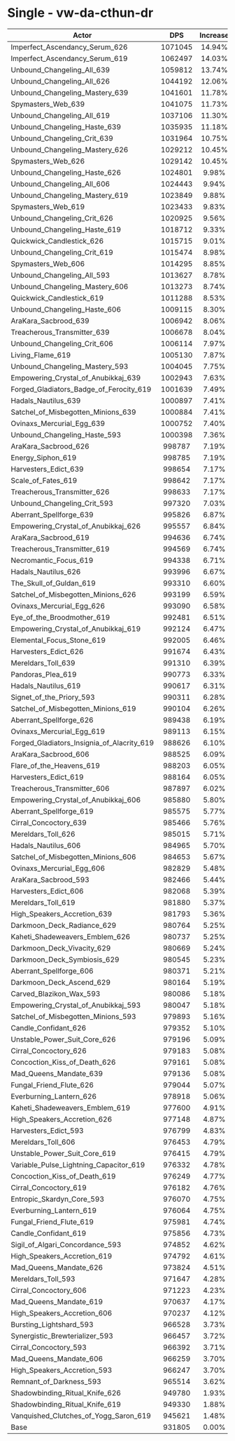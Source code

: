 # Single - vw-da-cthun-dr
| Actor | DPS | Increase |
|---|:---:|:---:|
|Imperfect_Ascendancy_Serum_626|1071045|14.94%|
|Imperfect_Ascendancy_Serum_619|1062497|14.03%|
|Unbound_Changeling_All_639|1059812|13.74%|
|Unbound_Changeling_All_626|1044192|12.06%|
|Unbound_Changeling_Mastery_639|1041601|11.78%|
|Spymasters_Web_639|1041075|11.73%|
|Unbound_Changeling_All_619|1037106|11.30%|
|Unbound_Changeling_Haste_639|1035935|11.18%|
|Unbound_Changeling_Crit_639|1031964|10.75%|
|Unbound_Changeling_Mastery_626|1029212|10.45%|
|Spymasters_Web_626|1029142|10.45%|
|Unbound_Changeling_Haste_626|1024801|9.98%|
|Unbound_Changeling_All_606|1024443|9.94%|
|Unbound_Changeling_Mastery_619|1023849|9.88%|
|Spymasters_Web_619|1023433|9.83%|
|Unbound_Changeling_Crit_626|1020925|9.56%|
|Unbound_Changeling_Haste_619|1018712|9.33%|
|Quickwick_Candlestick_626|1015715|9.01%|
|Unbound_Changeling_Crit_619|1015474|8.98%|
|Spymasters_Web_606|1014295|8.85%|
|Unbound_Changeling_All_593|1013627|8.78%|
|Unbound_Changeling_Mastery_606|1013273|8.74%|
|Quickwick_Candlestick_619|1011288|8.53%|
|Unbound_Changeling_Haste_606|1009115|8.30%|
|AraKara_Sacbrood_639|1006942|8.06%|
|Treacherous_Transmitter_639|1006678|8.04%|
|Unbound_Changeling_Crit_606|1006114|7.97%|
|Living_Flame_619|1005130|7.87%|
|Unbound_Changeling_Mastery_593|1004045|7.75%|
|Empowering_Crystal_of_Anubikkaj_639|1002943|7.63%|
|Forged_Gladiators_Badge_of_Ferocity_619|1001639|7.49%|
|Hadals_Nautilus_639|1000897|7.41%|
|Satchel_of_Misbegotten_Minions_639|1000884|7.41%|
|Ovinaxs_Mercurial_Egg_639|1000752|7.40%|
|Unbound_Changeling_Haste_593|1000398|7.36%|
|AraKara_Sacbrood_626|998787|7.19%|
|Energy_Siphon_619|998785|7.19%|
|Harvesters_Edict_639|998654|7.17%|
|Scale_of_Fates_619|998642|7.17%|
|Treacherous_Transmitter_626|998633|7.17%|
|Unbound_Changeling_Crit_593|997320|7.03%|
|Aberrant_Spellforge_639|995826|6.87%|
|Empowering_Crystal_of_Anubikkaj_626|995557|6.84%|
|AraKara_Sacbrood_619|994636|6.74%|
|Treacherous_Transmitter_619|994569|6.74%|
|Necromantic_Focus_619|994338|6.71%|
|Hadals_Nautilus_626|993996|6.67%|
|The_Skull_of_Guldan_619|993310|6.60%|
|Satchel_of_Misbegotten_Minions_626|993199|6.59%|
|Ovinaxs_Mercurial_Egg_626|993090|6.58%|
|Eye_of_the_Broodmother_619|992481|6.51%|
|Empowering_Crystal_of_Anubikkaj_619|992124|6.47%|
|Elemental_Focus_Stone_619|992005|6.46%|
|Harvesters_Edict_626|991674|6.43%|
|Mereldars_Toll_639|991310|6.39%|
|Pandoras_Plea_619|990773|6.33%|
|Hadals_Nautilus_619|990617|6.31%|
|Signet_of_the_Priory_593|990311|6.28%|
|Satchel_of_Misbegotten_Minions_619|990104|6.26%|
|Aberrant_Spellforge_626|989438|6.19%|
|Ovinaxs_Mercurial_Egg_619|989113|6.15%|
|Forged_Gladiators_Insignia_of_Alacrity_619|988626|6.10%|
|AraKara_Sacbrood_606|988525|6.09%|
|Flare_of_the_Heavens_619|988203|6.05%|
|Harvesters_Edict_619|988164|6.05%|
|Treacherous_Transmitter_606|987897|6.02%|
|Empowering_Crystal_of_Anubikkaj_606|985880|5.80%|
|Aberrant_Spellforge_619|985575|5.77%|
|Cirral_Concoctory_639|985466|5.76%|
|Mereldars_Toll_626|985015|5.71%|
|Hadals_Nautilus_606|984965|5.70%|
|Satchel_of_Misbegotten_Minions_606|984653|5.67%|
|Ovinaxs_Mercurial_Egg_606|982829|5.48%|
|AraKara_Sacbrood_593|982466|5.44%|
|Harvesters_Edict_606|982068|5.39%|
|Mereldars_Toll_619|981880|5.37%|
|High_Speakers_Accretion_639|981793|5.36%|
|Darkmoon_Deck_Radiance_629|980764|5.25%|
|Kaheti_Shadeweavers_Emblem_626|980737|5.25%|
|Darkmoon_Deck_Vivacity_629|980669|5.24%|
|Darkmoon_Deck_Symbiosis_629|980545|5.23%|
|Aberrant_Spellforge_606|980371|5.21%|
|Darkmoon_Deck_Ascend_629|980164|5.19%|
|Carved_Blazikon_Wax_593|980086|5.18%|
|Empowering_Crystal_of_Anubikkaj_593|980047|5.18%|
|Satchel_of_Misbegotten_Minions_593|979893|5.16%|
|Candle_Confidant_626|979352|5.10%|
|Unstable_Power_Suit_Core_626|979196|5.09%|
|Cirral_Concoctory_626|979183|5.08%|
|Concoction_Kiss_of_Death_626|979161|5.08%|
|Mad_Queens_Mandate_639|979136|5.08%|
|Fungal_Friend_Flute_626|979044|5.07%|
|Everburning_Lantern_626|978918|5.06%|
|Kaheti_Shadeweavers_Emblem_619|977600|4.91%|
|High_Speakers_Accretion_626|977148|4.87%|
|Harvesters_Edict_593|976799|4.83%|
|Mereldars_Toll_606|976453|4.79%|
|Unstable_Power_Suit_Core_619|976415|4.79%|
|Variable_Pulse_Lightning_Capacitor_619|976332|4.78%|
|Concoction_Kiss_of_Death_619|976249|4.77%|
|Cirral_Concoctory_619|976182|4.76%|
|Entropic_Skardyn_Core_593|976070|4.75%|
|Everburning_Lantern_619|976064|4.75%|
|Fungal_Friend_Flute_619|975981|4.74%|
|Candle_Confidant_619|975856|4.73%|
|Sigil_of_Algari_Concordance_593|974852|4.62%|
|High_Speakers_Accretion_619|974792|4.61%|
|Mad_Queens_Mandate_626|973824|4.51%|
|Mereldars_Toll_593|971647|4.28%|
|Cirral_Concoctory_606|971223|4.23%|
|Mad_Queens_Mandate_619|970637|4.17%|
|High_Speakers_Accretion_606|970237|4.12%|
|Bursting_Lightshard_593|966528|3.73%|
|Synergistic_Brewterializer_593|966457|3.72%|
|Cirral_Concoctory_593|966392|3.71%|
|Mad_Queens_Mandate_606|966259|3.70%|
|High_Speakers_Accretion_593|966247|3.70%|
|Remnant_of_Darkness_593|965514|3.62%|
|Shadowbinding_Ritual_Knife_626|949780|1.93%|
|Shadowbinding_Ritual_Knife_619|949330|1.88%|
|Vanquished_Clutches_of_Yogg_Saron_619|945621|1.48%|
|Base|931805|0.00%|

